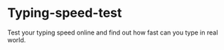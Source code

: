 # Typing-speed-test
Test your typing speed online and find out how fast can you type in real world.
